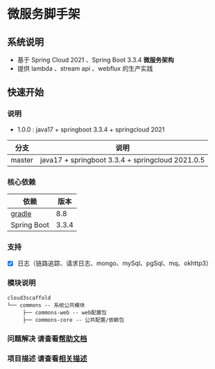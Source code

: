 # 微服务脚手架

## 系统说明

- 基于 Spring Cloud 2021 、Spring Boot 3.3.4 **微服务架构**
- 提供 lambda 、stream api 、webflux 的生产实践

## 快速开始

### 说明

- 1.0.0 : java17 + springboot 3.3.4 + springcloud 2021

| 分支   | 说明                                             |
| ------ | ------------------------------------------------ |
| master | java17 + springboot 3.3.4 + springcloud 2021.0.5 |

### 核心依赖

| 依赖                        | 版本       |
| --------------------------- | ---------- |
| [gradle](./DESC.md#gradle)  | 8.8        |
| Spring Boot                 | 3.3.4      |

### 支持

- [x] 日志（链路追踪、请求日志、mongo、mySql、pgSql、mq、okhttp3）

### 模块说明

```
cloud3scaffold
└── commons -- 系统公共模块
     ├── commons-web -- web配置包
     ├── commons-core -- 公共配置/依赖包
```

### 问题解决 请查看[帮助文档](./HELP.md)

### 项目描述 请查看[相关描述](./DESC.md)
